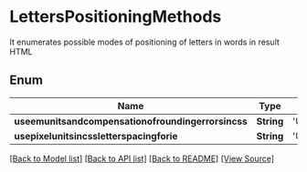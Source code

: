 # LettersPositioningMethods
It enumerates possible modes of positioning of letters in words in result HTML
            

## Enum
Name | Type | Value
------------ | ------------- | -------------
**useemunitsandcompensationofroundingerrorsincss** | **String** | 'UseEmUnitsAndCompensationOfRoundingErrorsInCss'
**usepixelunitsincssletterspacingforie** | **String** | 'UsePixelUnitsInCssLetterSpacingForIE'

[[Back to Model list]](../README.md#documentation-for-models) [[Back to API list]](../README.md#documentation-for-api-endpoints) [[Back to README]](../README.md) [[View Source]](../src/models/LettersPositioningMethods.ts)

